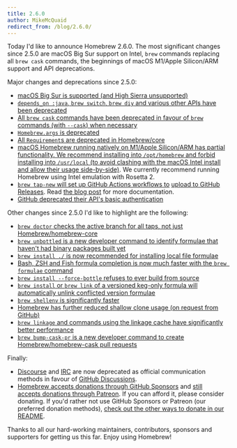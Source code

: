 ```yaml
---
title: 2.6.0
author: MikeMcQuaid
redirect_from: /blog/2.6.0/
---
```


Today I'd like to announce Homebrew 2.6.0. The most significant changes since 2.5.0 are macOS Big Sur support on Intel, `brew` commands replacing all `brew cask` commands, the beginnings of macOS M1/Apple Silicon/ARM support and API deprecations.

Major changes and deprecations since 2.5.0:

- [macOS Big Sur is supported (and High Sierra unsupported)](https://github.com/Homebrew/brew/pull/9054)
- [`depends_on :java`, `brew switch`, `brew diy` and various other APIs have been deprecated](https://github.com/Homebrew/brew/pull/9209)
- [All `brew cask` commands have been deprecated in favour of `brew` commands (with `--cask`) when necessary](https://github.com/Homebrew/brew/pull/8899)
- [`Homebrew.args` is deprecated](https://github.com/Homebrew/brew/pull/8795)
- [All `Requirement`s are deprecated in Homebrew/core](https://github.com/Homebrew/brew/pull/9052)
- [macOS Homebrew running natively on M1/Apple Silicon/ARM has partial functionality. We recommend installing into `/opt/homebrew` and forbid installing into `/usr/local` (to avoid clashing with the macOS Intel install and allow their usage side-by-side)](https://github.com/Homebrew/brew/pull/9117). We currently recommend running Homebrew using Intel emulation with Rosetta 2.
- [`brew tap-new` will set up GitHub Actions workflows to](https://github.com/Homebrew/brew/pull/8762) [upload to GitHub Releases](https://github.com/Homebrew/brew/pull/8410). Read [the blog post](https://brew.sh/2020/11/18/homebrew-tap-with-bottles-uploaded-to-github-releases/) for more documentation.
- [GitHub deprecated their API's basic authentication](https://github.com/Homebrew/brew/pull/8826)

Other changes since 2.5.0 I'd like to highlight are the following:

- [`brew doctor` checks the active branch for all taps, not just Homebrew/homebrew-core](https://github.com/Homebrew/brew/pull/9305)
- [`brew unbottled` is a new developer command to identify formulae that haven't had binary packages built yet](https://github.com/Homebrew/brew/pull/9308)
- [`brew install ./` is now recommended for installing local file formulae](https://github.com/Homebrew/brew/pull/9241)
- [Bash, ZSH and Fish formula completion is now much faster with the `brew formulae` command](https://github.com/Homebrew/brew/pull/8846)
- [`brew install --force-bottle` refuses to ever build from source](https://github.com/Homebrew/brew/pull/9064)
- [`brew install` or `brew link` of a versioned keg-only formula will automatically unlink conflicted version formulae](https://github.com/Homebrew/brew/pull/9009)
- [`brew shellenv` is significantly faster](https://github.com/Homebrew/brew/pull/8904)
- [Homebrew has further reduced shallow clone usage (on request from GitHub)](https://github.com/Homebrew/brew/pull/8883)
- [`brew linkage` and commands using the linkage cache have significantly better performance](https://github.com/Homebrew/brew/pull/8695)
- [`brew bump-cask-pr` is a new developer command to create Homebrew/homebrew-cask pull requests](https://github.com/Homebrew/brew/pull/7986)

Finally:

- [Discourse](https://github.com/Homebrew/brew/pull/9144) and [IRC](https://github.com/Homebrew/brew/pull/8981) are now deprecated as official communication methods in favour of [GitHub Discussions](https://github.com/Homebrew/brew/pull/8802).
- [Homebrew accepts donations through GitHub Sponsors](https://github.com/sponsors/Homebrew) and [still accepts donations through Patreon](https://www.patreon.com/homebrew). If you can afford it, please consider donating. If you'd rather not use GitHub Sponsors or Patreon (our preferred donation methods), [check out the other ways to donate in our README](https://github.com/Homebrew/brew/#donations).

Thanks to all our hard-working maintainers, contributors, sponsors and supporters for getting us this far. Enjoy using Homebrew!
